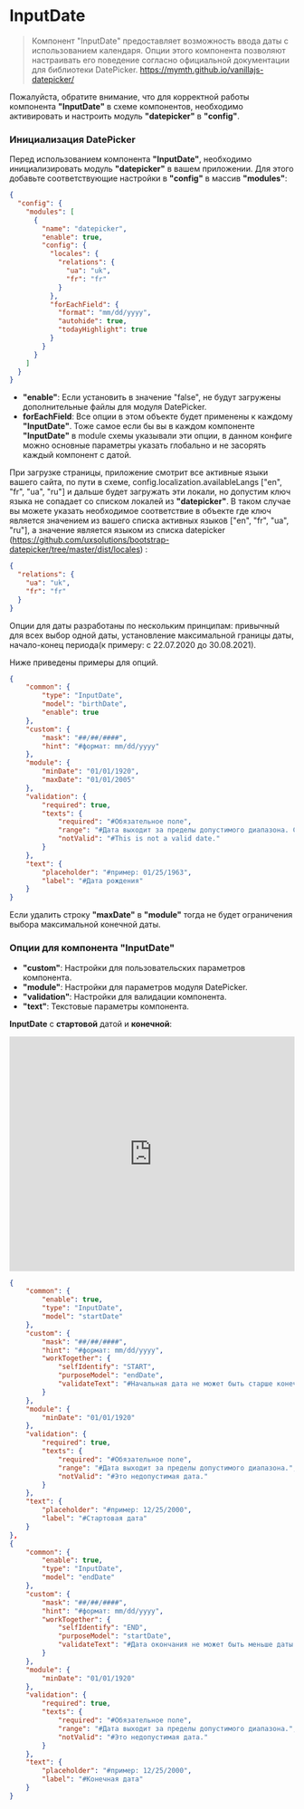 # InputDate

> Компонент "InputDate" предоставляет возможность ввода даты с использованием календаря. Опции этого компонента позволяют настраивать его поведение согласно официальной документации для библиотеки DatePicker. https://mymth.github.io/vanillajs-datepicker/

Пожалуйста, обратите внимание, что для корректной работы компонента **"InputDate"** в схеме компонентов, необходимо активировать и настроить модуль **"datepicker"** в **"config"**.

### Инициализация DatePicker

Перед использованием компонента **"InputDate"**, необходимо инициализировать модуль **"datepicker"** в вашем приложении. Для этого добавьте соответствующие настройки в **"config"** в массив **"modules"**:

```json
{
  "config": {
    "modules": [
      {
        "name": "datepicker",
        "enable": true,
        "config": {
          "locales": {
            "relations": {
              "ua": "uk",
              "fr": "fr"
            }
          },
          "forEachField": {
            "format": "mm/dd/yyyy",
            "autohide": true,
            "todayHighlight": true
          }
        }
      }
    ]
  }
}
```

- **"enable"**: Если установить в значение "false", не будут загружены дополнительные файлы для модуля DatePicker.
- **forEachField**: Все опции в этом объекте будет применены к каждому **"InputDate"**. Тоже самое если бы вы в каждом компоненте **"InputDate"** в module схемы указывали эти опции, в данном конфиге можно основные параметры указать глобально и не засорять каждый компонент с датой.

При загрузке страницы, приложение смотрит все активные языки вашего сайта, по пути в схеме, config.localization.availableLangs ["en", "fr", "ua", "ru"] и дальше будет загружать эти локали, но допустим ключ языка не сопадает со списком локалей из **"datepicker"**. В таком случае вы можете указать необходимое соответствие в объекте где ключ является значением из вашего списка активных языков ["en", "fr", "ua", "ru"], а значение является языком из списка datepicker (https://github.com/uxsolutions/bootstrap-datepicker/tree/master/dist/locales) :

```json
{
  "relations": {
    "ua": "uk",
    "fr": "fr"
  }
}
```

Опции для даты разработаны по нескольким принципам: привычный для всех выбор одной даты, установление максимальной границы даты, начало-конец периода(к примеру: с 22.07.2020 до 30.08.2021).

Ниже приведены примеры для опций.

```json
{
    "common": {
        "type": "InputDate",
        "model": "birthDate",
        "enable": true
    },
    "custom": {
        "mask": "##/##/####",
        "hint": "#формат: mm/dd/yyyy"
    },
    "module": {
        "minDate": "01/01/1920",
        "maxDate": "01/01/2005"
    },
    "validation": {
        "required": true,
        "texts": {
            "required": "#Обязательное поле",
            "range": "#Дата выходит за пределы допустимого диапазона. С 01.01.1920 по 01.01.2005",
            "notValid": "#This is not a valid date."
        }
    },
    "text": {
        "placeholder": "#пример: 01/25/1963",
        "label": "#Дата рождения"
    }
}
```

Если удалить строку **"maxDate"** в **"module"** тогда не будет ограничения выбора максимальной конечной даты.

### Опции для компонента "InputDate"

- **"custom"**: Настройки для пользовательских параметров компонента.
- **"module"**: Настройки для параметров модуля DatePicker.
- **"validation"**: Настройки для валидации компонента.
- **"text"**: Текстовые параметры компонента.

**InputDate** с **стартовой** датой и **конечной**:

<iframe  frameborder="0"
style=" width: 100%; height: 415px; max-width: 1000px;" src="https://docks-demo.netlify.app/examples/InputDate/StartEnd/startEnd.html">
</iframe>

```json
{
    "common": {
        "enable": true,
        "type": "InputDate",
        "model": "startDate"
    },
    "custom": {
        "mask": "##/##/####",
        "hint": "#формат: mm/dd/yyyy",
        "workTogether": {
            "selfIdentify": "START",
            "purposeModel": "endDate",
            "validateText": "#Начальная дата не может быть старше конечной."
        }
    },
    "module": {
        "minDate": "01/01/1920"
    },
    "validation": {
        "required": true,
        "texts": {
            "required": "#Обязательное поле",
            "range": "#Дата выходит за пределы допустимого диапазона.",
            "notValid": "#Это недопустимая дата."
        }
    },
    "text": {
        "placeholder": "#пример: 12/25/2000",
        "label": "#Стартовая дата"
    }
},
{
    "common": {
        "enable": true,
        "type": "InputDate",
        "model": "endDate"
    },
    "custom": {
        "mask": "##/##/####",
        "hint": "#формат: mm/dd/yyyy",
        "workTogether": {
            "selfIdentify": "END",
            "purposeModel": "startDate",
            "validateText": "#Дата окончания не может быть меньше даты начала"
        }
    },
    "module": {
        "minDate": "01/01/1920"
    },
    "validation": {
        "required": true,
        "texts": {
            "required": "#Обязательное поле",
            "range": "#Дата выходит за пределы допустимого диапазона.",
            "notValid": "#Это недопустимая дата."
        }
    },
    "text": {
        "placeholder": "#пример: 12/25/2000",
        "label": "#Конечная дата"
    }
}
```